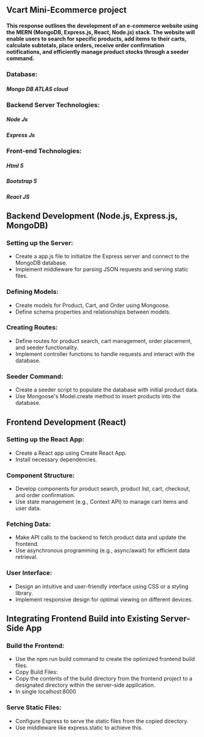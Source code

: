 ## Vcart Mini-Ecommerce project
#### This response outlines the development of an e-commerce website using the MERN (MongoDB, Express.js, React, Node.js) stack. The website will enable users to search for specific products, add items to their carts, calculate subtotals, place orders, receive order confirmation notifications, and efficiently manage product stocks through a seeder command.

### Database:
##### Mongo DB ATLAS cloud

### Backend Server Technologies:
#####  Node Js
##### Express Js

### Front-end Technologies:
##### Html 5
##### Bootstrap 5
##### React JS

## Backend Development (Node.js, Express.js, MongoDB)

### Setting up the Server:

- Create a app.js file to initialize the Express server and connect to the MongoDB database.
- Implement middleware for parsing JSON requests and serving static files.

### Defining Models:

- Create models for Product, Cart, and Order using Mongoose.
- Define schema properties and relationships between models.

### Creating Routes:

- Define routes for product search, cart management, order placement, and seeder functionality.
- Implement controller functions to handle requests and interact with the database.

### Seeder Command:

- Create a seeder script to populate the database with initial product data.
- Use Mongoose's Model.create method to insert products into the database.

## Frontend Development (React)

### Setting up the React App:

- Create a React app using Create React App.
- Install necessary dependencies.

### Component Structure:

- Develop components for product search, product list, cart, checkout, and order confirmation.
- Use state management (e.g., Context API) to manage cart items and user data.

### Fetching Data:

- Make API calls to the backend to fetch product data and update the frontend.
- Use asynchronous programming (e.g., async/await) for efficient data retrieval.

### User Interface:

- Design an intuitive and user-friendly interface using CSS or a styling library.
- Implement responsive design for optimal viewing on different devices.

## Integrating Frontend Build into Existing Server-Side App

### Build the Frontend:

- Use the npm run build command to create the optimized frontend build files.
- Copy Build Files:
- Copy the contents of the build directory from the frontend project to a designated directory within the server-side application.
- In single localhost:8000

### Serve Static Files:

- Configure Express to serve the static files from the copied directory.
- Use middleware like express.static to achieve this.



